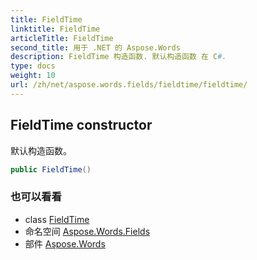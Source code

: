 ```yaml
---
title: FieldTime
linktitle: FieldTime
articleTitle: FieldTime
second_title: 用于 .NET 的 Aspose.Words
description: FieldTime 构造函数. 默认构造函数 在 C#.
type: docs
weight: 10
url: /zh/net/aspose.words.fields/fieldtime/fieldtime/
---
```

## FieldTime constructor

默认构造函数。

```csharp
public FieldTime()
```

### 也可以看看

* class [FieldTime](../)
* 命名空间 [Aspose.Words.Fields](../../../aspose.words.fields/)
* 部件 [Aspose.Words](../../../)
